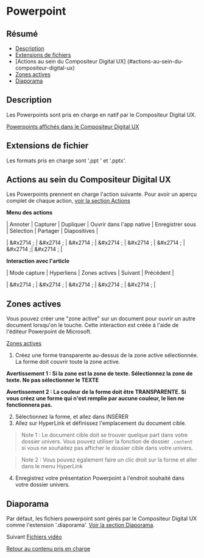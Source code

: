 # Powerpoint

## Résumé
* [Description](#description)
* [Extensions de fichiers](#extensions-de-fichier)
* [Actions au sein du Compositeur Digital UX] (#actions-au-sein-du-compositeur-digital-ux)
* [Zones actives](#zones*actives)
* [Diaporama](#diaporama)

## Description

Les Powerpoints sont pris en charge en natif par le Compositeur Digital UX.

[Powerpoints affichés dans le Compositeur Digital UX](../../../en/img/content_powerpoint.JPG)

## Extensions de fichier

Les formats pris en charge sont '.ppt ' et '.pptx'.

## Actions au sein du Compositeur Digital UX

Les Powerpoints prennent en charge l'action suivante. Pour avoir un aperçu complet de chaque action, [voir la section Actions](actions.md)

**Menu des actions**

| Annoter   | Capturer  | Dupliquer | Ouvrir dans l'app native | Enregistrer sous | Sélection | Partager | Diapositives |

| &#x2714 ; | &#x2714 ; | &#x2714 ; | &#x2714 ;                | &#x2714 ;        | &#x2714 ; | &#x2714 ;| &#x2714 ; | 

**Interaction avec l'article**

| Mode capture | Hyperliens | Zones actives | Suivant | Précédent | 

| &#x2714 ;    | &#x2714 ;  | &#x2714 ;     | &#x2714 ; | &#x2714 ; |

## Zones actives

Vous pouvez créer une "zone active" sur un document pour ouvrir un autre document lorsqu'on le touche. Cette interaction est créée à l'aide de l'éditeur Powerpoint de Microsoft.

[Zones actives](../../../en/img/content_powerpoint_hot_spots.JPG)

1. Créez une forme transparente au-dessus de la zone active sélectionnée. La forme doit couvrir toute la zone active.

**Avertissement 1 : Si la zone est la zone de texte. Sélectionnez la zone de texte. Ne pas sélectionner le TEXTE**

**Avertissement 2 : La couleur de la forme doit être TRANSPARENTE. Si vous créez une forme qui n'est remplie par aucune couleur, le lien ne fonctionnera pas.** 

2. Sélectionnez la forme, et allez dans INSÉRER 
3. Allez sur HyperLink et définissez l'emplacement du document cible.

> Note 1 : Le document cible doit se trouver quelque part dans votre dossier univers. Vous pouvez utiliser la fonction de dossier `.content` si vous ne souhaitez pas afficher le dossier cible dans votre univers.

> Note 2 : Vous pouvez également faire un clic droit sur la forme et aller dans le menu HyperLink
	
4. Enregistrez votre présentation Powerpoint à l'endroit souhaité dans votre dossier univers.

## Diaporama

Par défaut, les fichiers powerpoint sont gérés par le Compositeur Digital UX comme l'extension '.diaporama'. [Voir la section Diaporama](slideshows.md).

Suivant [Fichiers vidéo](video.md)

[Retour au contenu pris en charge](index.md)

